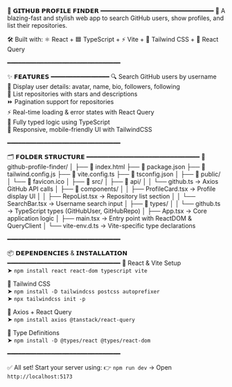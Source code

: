 🎯 𝗚𝗜𝗧𝗛𝗨𝗕 𝗣𝗥𝗢𝗙𝗜𝗟𝗘 𝗙𝗜𝗡𝗗𝗘𝗥
━━━━━━━━━━━━━━━━━━━━━━━━━━━━━━━
🔧 A blazing-fast and stylish web app to search GitHub users, show profiles, and list their repositories.

🛠 Built with: ⚛️ React + 🟦 TypeScript + ⚡ Vite + 🎨 Tailwind CSS + 🧩 React Query

━━━━━━━━━━━━━━━━━━━━━━━━━━━━━━━

✨ 𝗙𝗘𝗔𝗧𝗨𝗥𝗘𝗦
━━━━━━━━━━━━━━━━
🔍 Search GitHub users by username  
👤 Display user details: avatar, name, bio, followers, following  
📂 List repositories with stars and descriptions  
⏩ Pagination support for repositories  
⚡ Real-time loading & error states with React Query  
🧠 Fully typed logic using TypeScript  
📱 Responsive, mobile-friendly UI with TailwindCSS  

━━━━━━━━━━━━━━━━━━━━━━━━━━━━━━━

🗂️ 𝗙𝗢𝗟𝗗𝗘𝗥 𝗦𝗧𝗥𝗨𝗖𝗧𝗨𝗥𝗘
━━━━━━━━━━━━━━━━━━━━━━━━━━━━━━━
📁 github-profile-finder/
│
├── 📄 index.html
├── 📄 package.json
├── 📄 tailwind.config.js
├── 📄 vite.config.ts
├── 📄 tsconfig.json
│
├── 📁 public/
│   └── 🎨 favicon.ico
│
├── 📁 src/
│   ├── 📁 api/
│   │   └── github.ts             → Axios GitHub API calls
│   ├── 📁 components/
│   │   ├── ProfileCard.tsx       → Profile display UI
│   │   ├── RepoList.tsx          → Repository list section
│   │   └── SearchBar.tsx         → Username search input
│   ├── 📁 types/
│   │   └── github.ts             → TypeScript types (GitHubUser, GitHubRepo)
│   ├── App.tsx                   → Core application logic
│   ├── main.tsx                  → Entry point with ReactDOM & QueryClient
│   └── vite-env.d.ts             → Vite-specific type declarations

━━━━━━━━━━━━━━━━━━━━━━━━━━━━━━━

📦 𝗗𝗘𝗣𝗘𝗡𝗗𝗘𝗡𝗖𝗜𝗘𝗦 & 𝗜𝗡𝗦𝗧𝗔𝗟𝗟𝗔𝗧𝗜𝗢𝗡
━━━━━━━━━━━━━━━━━━━━━━━━━━━━━━━
🔹 React & Vite Setup  
  ➤ `npm install react react-dom typescript vite`

🔹 Tailwind CSS  
  ➤ `npm install -D tailwindcss postcss autoprefixer`  
  ➤ `npx tailwindcss init -p`

🔹 Axios + React Query  
  ➤ `npm install axios @tanstack/react-query`

🔹 Type Definitions  
  ➤ `npm install -D @types/react @types/react-dom`

━━━━━━━━━━━━━━━━━━━━━━━━━━━━━━━

✅ All set! Start your server using:
👉 `npm run dev` → Open `http://localhost:5173`


